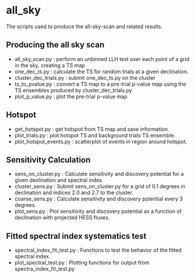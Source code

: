# all_sky

The scripts used to produce the all-sky-scan and related results.

## Producing the all sky scan

* all_sky_scan.py
    : perform an unbinned LLH test over each point of a grid in the sky, creating a TS map
* one_dec_ts.py
    : calculate the TS for random trials at a given declination.
* cluster_dec_trials.py
    : submit one_dec_ts.py on the cluster 
* ts_to_pvalue.py
    : convert a TS map to a pre-trial p-value map using the TS ensembles produced by cluster_dec_trials.py
* plot_p_value.py
    : plot the pre-trial p-value map

## Hotspot

* get_hotspot.py
    : get hotspot from TS map and save information.
* plot_trials.py
    : plot hotspot TS and background trials TS ensemble.
* plot_hotspot_events.py
    : scatterplot of events in region around hotspot.

## Sensitivity Calculation

* sens_on_cluster.py
    : Calculate sensitivity and discovery potential for a given declination and spectral index.
* cluster_sens.py
    : Submit sens_on_cluster.py for a grid of 0.1 degrees in declination and indices 2.0 and 2.7 to the cluster.
* coarse_sens.py
    : Calculate sensitivity and discovery potential every 3 degrees.
* plot_sens.py
    : Plot sensitivity and discovery potential as a function of declination with projected HESS fluxes.

## Fitted spectral index systematics test
* spectral_index_fit_test.py
    : Functions to test the behavior of the fitted spectral index.
* plot_spectral_test.py
    : Plotting functions for output from spectra_index_fit_test.py
